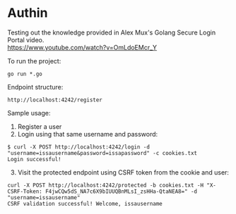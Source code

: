 # Authin

Testing out the knowledge provided in Alex Mux's Golang Secure Login Portal video.   
https://www.youtube.com/watch?v=OmLdoEMcr_Y  

To run the project: 
```
go run *.go
```


Endpoint structure: 
```
http://localhost:4242/register
```

Sample usage:
1. Register a user  
2. Login using that same username and password:  
```
$ curl -X POST http://localhost:4242/login -d "username=issausername&password=issapassword" -c cookies.txt
Login successful!
```
3. Visit the protected endpoint using CSRF token from the cookie and user:  
```
curl -X POST http://localhost:4242/protected -b cookies.txt -H "X-CSRF-Token: F4jwCQw5dS_NA7c6X9bIUUQBnMLsI_zsHHa-QtaNEA8=" -d "username=issausername"
CSRF validation successful! Welcome, issausername
```

